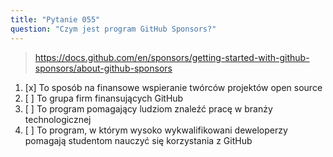 ```yaml
---
title: "Pytanie 055"
question: "Czym jest program GitHub Sponsors?"
---
```



> https://docs.github.com/en/sponsors/getting-started-with-github-sponsors/about-github-sponsors
1. [x] To sposób na finansowe wspieranie twórców projektów open source  
1. [ ] To grupa firm finansujących GitHub  
1. [ ] To program pomagający ludziom znaleźć pracę w branży technologicznej  
1. [ ] To program, w którym wysoko wykwalifikowani deweloperzy pomagają studentom nauczyć się korzystania z GitHub  
